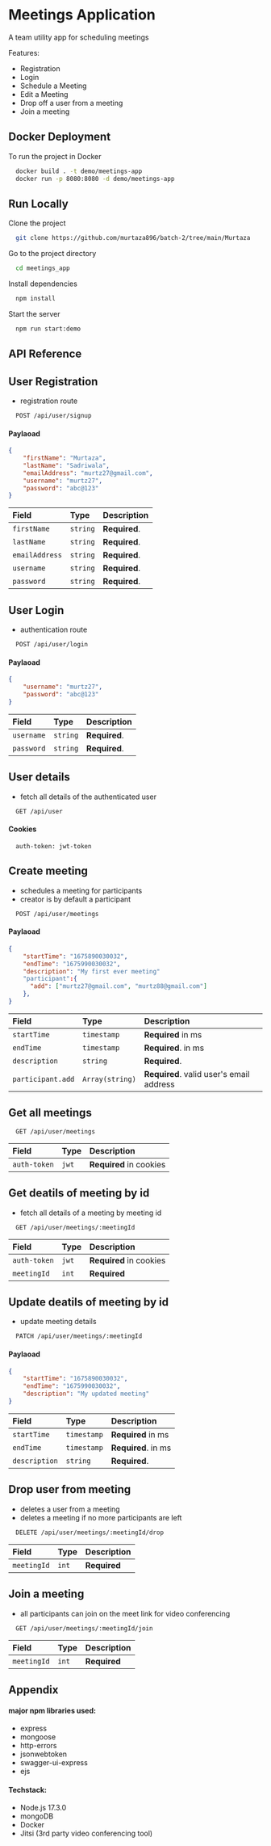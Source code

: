 
# Meetings Application

A team utility app for scheduling meetings 

Features:
- Registration
- Login
- Schedule a Meeting
- Edit a Meeting
- Drop off a user from a meeting
- Join a meeting

## Docker Deployment

To run the project in Docker

```bash
  docker build . -t demo/meetings-app
  docker run -p 8080:8080 -d demo/meetings-app
```


## Run Locally

Clone the project

```bash
  git clone https://github.com/murtaza896/batch-2/tree/main/Murtaza
```

Go to the project directory

```bash
  cd meetings_app
```

Install dependencies

```bash
  npm install
```

Start the server

```bash
  npm run start:demo
```


## API Reference

## User Registration

  - registration route

  ```http
    POST /api/user/signup
  ```

  #### Paylaoad
  ```json
  {
      "firstName": "Murtaza",
      "lastName": "Sadriwala",
      "emailAddress": "murtz27@gmail.com",
      "username": "murtz27",
      "password": "abc@123"
  }
  ```

  | Field | Type     | Description                |
  | :-------- | :------- | :------------------------- |
  | `firstName` | `string` | **Required**.  |
  | `lastName` | `string` | **Required**.  |
  | `emailAddress` | `string` | **Required**. |
  | `username` | `string` | **Required**. |
  | `password` | `string` | **Required**. |


## User Login

  - authentication route

  ```http
    POST /api/user/login
  ```
  #### Paylaoad
  ```json
  {
      "username": "murtz27",
      "password": "abc@123"
  }
  ```

  | Field | Type     | Description                |
  | :-------- | :------- | :------------------------- |
  | `username` | `string` | **Required**. |
  | `password` | `string` | **Required**. |


## User details

  - fetch all details of the authenticated user

  ```http
    GET /api/user
  ```

  #### Cookies
  ```
    auth-token: jwt-token
  ```

## Create meeting

  - schedules a meeting for participants
  - creator is by default a participant

  ```http
    POST /api/user/meetings
  ```

  #### Paylaoad
  ```json
  {
      "startTime": "1675890030032",
      "endTime": "1675990030032",
      "description": "My first ever meeting"
      "participant":{
        "add": ["murtz27@gmail.com", "murtz88@gmail.com"]
      },
  }
  ```

  | Field | Type     | Description                |
  | :-------- | :------- | :------------------------- |
  | `startTime` | `timestamp` | **Required** in ms  |
  | `endTime` | `timestamp` | **Required**. in ms |
  | `description` | `string` | **Required**. |
  | `participant.add` | `Array(string)` | **Required**. valid user's email address |


## Get all meetings

  ```http
    GET /api/user/meetings
  ```
  | Field | Type     | Description                |
  | :-------- | :------- | :------------------------- |
  | `auth-token` | `jwt` | **Required** in cookies  |


## Get deatils of meeting by id

  - fetch all details of a meeting by meeting id

  ```http
    GET /api/user/meetings/:meetingId
  ```
  | Field | Type     | Description                |
  | :-------- | :------- | :------------------------- |
  | `auth-token` | `jwt` | **Required** in cookies  |
  | `meetingId` | `int` | **Required**  |


## Update deatils of meeting by id

  - update meeting details

  ```http
    PATCH /api/user/meetings/:meetingId
  ```

  #### Paylaoad
  ```json
  {
      "startTime": "1675890030032",
      "endTime": "1675990030032",
      "description": "My updated meeting"
  }
  ```

  | Field | Type     | Description                |
  | :-------- | :------- | :------------------------- |
  | `startTime` | `timestamp` | **Required** in ms  |
  | `endTime` | `timestamp` | **Required**. in ms |
  | `description` | `string` | **Required**. |

## Drop user from meeting

  - deletes a user from a meeting
  - deletes a meeting if no more participants are left

  ```http
    DELETE /api/user/meetings/:meetingId/drop
  ```

  | Field | Type     | Description                |
  | :-------- | :------- | :------------------------- |
  | `meetingId` | `int` | **Required** |

## Join a meeting

  - all participants can join on the meet link for video conferencing

  ```http
    GET /api/user/meetings/:meetingId/join
  ```

  | Field | Type     | Description                |
  | :-------- | :------- | :------------------------- |
  | `meetingId` | `int` | **Required** |



## Appendix

#### major **npm** libraries used:
- express
- mongoose
- http-errors
- jsonwebtoken
- swagger-ui-express
- ejs

#### Techstack:
- Node.js 17.3.0
- mongoDB
- Docker
- Jitsi (3rd party video conferencing tool)


